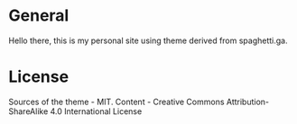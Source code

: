 # General
Hello there, this is my personal site using theme derived from spaghetti.ga.

# License
Sources of the theme - MIT. Content - Creative Commons Attribution-ShareAlike 4.0 International License
